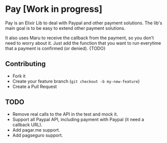 Pay [Work in progress]
===

Pay is an Elixir Lib to deal with Paypal and other payment solutions. The lib's main goal is to be easy to extend other payment solutions.

It also uses Maru to receive the callback from the payment, so you don't need to worry about it. Just add the function that you want to run everytime that a payment is confirmed (or denied). {TODO}


Contributing
------------

  * Fork it
  * Create your feature branch (`git checkout -b my-new-feature`)
  * Create a Pull Request

TODO
---
* Remove real calls to the API in the test and mock it.
* Support all Paypal API, including payment with Paypal (it need a callback URL).
* Add pagar.me support.
* Add pagseguro support.

